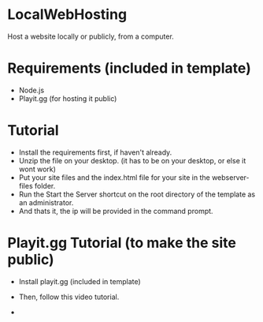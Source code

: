 # LocalWebHosting
Host a website locally or publicly, from a computer.

# Requirements (included in template)
- Node.js
- Playit.gg (for hosting it public)

# Tutorial
- Install the requirements first, if haven't already.
- Unzip the file on your desktop. (it has to be on your desktop, or else it wont work)
- Put your site files and the index.html file for your site in the webserver-files folder.
- Run the Start the Server shortcut on the root directory of the template as an administrator.
- And thats it, the ip will be provided in the command prompt.

# Playit.gg Tutorial (to make the site public)
- Install playit.gg (included in template)
- Then, follow this video tutorial.

- 
